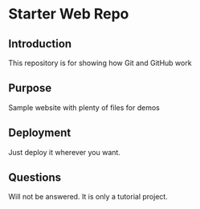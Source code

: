 # Starter Web Repo

## Introduction

This repository is for showing how Git and GitHub work

## Purpose

Sample website with plenty of files for demos

## Deployment

Just deploy it wherever you want.

## Questions

Will not be answered. It is only a tutorial project.